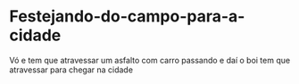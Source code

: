 # Festejando-do-campo-para-a-cidade
Vó e tem que atravessar um asfalto com carro passando e daí o boi tem que atravessar para chegar na cidade
